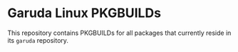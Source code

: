 # Garuda Linux PKGBUILDs

This repository contains PKGBUILDs for all packages that currently reside in its `garuda` repository.
